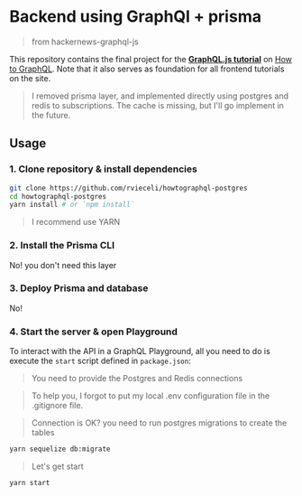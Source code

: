 # Backend using GraphQl + prisma

> from hackernews-graphql-js

This repository contains the final project for the [**GraphQL.js tutorial**](https://www.howtographql.com/graphql-js/0-introduction/) on [How to GraphQL](https://www.howtographql.com/). Note that it also serves as foundation for all frontend tutorials on the site.

> I removed prisma layer, and implemented directly using postgres and redis to subscriptions. The cache is missing, but I'll go implement in the future.

## Usage

### 1. Clone repository & install dependencies

```sh
git clone https://github.com/rvieceli/howtographql-postgres
cd howtographql-postgres
yarn install # or `npm install`
```

> I recommend use YARN

### 2. Install the Prisma CLI

No! you don't need this layer

### 3. Deploy Prisma and database

No!

### 4. Start the server & open Playground

To interact with the API in a GraphQL Playground, all you need to do is execute the `start` script defined in `package.json`:

> You need to provide the Postgres and Redis connections

> To help you, I forgot to put my local .env configuration file in the .gitignore file.

> Connection is OK? you need to run postgres migrations to create the tables

```sh
yarn sequelize db:migrate
```

> Let's get start

```sh
yarn start
```
